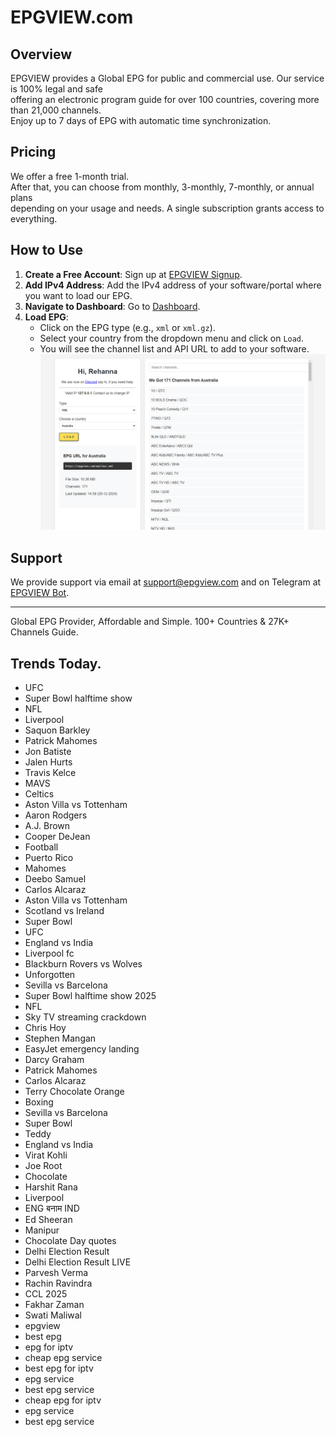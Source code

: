 # EPGVIEW.com



## Overview
EPGVIEW provides a Global EPG for public and commercial use. Our service is 100% legal and safe\
offering an electronic program guide for over 100 countries, covering more than 21,000 channels.\
Enjoy up to 7 days of EPG with automatic time synchronization.

## Pricing
We offer a free 1-month trial. \
After that, you can choose from monthly, 3-monthly, 7-monthly, or annual plans \
depending on your usage and needs. A single subscription grants access to everything.

## How to Use
1. **Create a Free Account**: Sign up at [EPGVIEW Signup](https://epgview.com/signup.php).
2. **Add IPv4 Address**: Add the IPv4 address of your software/portal where you want to load our EPG.
3. **Navigate to Dashboard**: Go to [Dashboard](https://epgview.com/dashboard.php).
4. **Load EPG**:
   - Click on the EPG type (e.g., `xml` or `xml.gz`).
   - Select your country from the dropdown menu and click on `Load`.
   - You will see the channel list and API URL to add to your software.
![EPGVIEW](img/dashboard.png)
## Support
We provide support via email at [support@epgview.com](mailto:support@epgview.com) and on Telegram at [EPGVIEW Bot](https://t.me/epgview_bot).

---

Global EPG Provider, Affordable and Simple. 100+ Countries & 27K+ Channels Guide.

## Trends Today.

- UFC
- Super Bowl halftime show
- NFL
- Liverpool
- Saquon Barkley
- Patrick Mahomes
- Jon Batiste
- Jalen Hurts
- Travis Kelce
- MAVS
- Celtics
- Aston Villa vs Tottenham
- Aaron Rodgers
- A.J. Brown
- Cooper DeJean
- Football
- Puerto Rico
- Mahomes
- Deebo Samuel
- Carlos Alcaraz
- Aston Villa vs Tottenham
- Scotland vs Ireland
- Super Bowl
- UFC
- England vs India
- Liverpool fc
- Blackburn Rovers vs Wolves
- Unforgotten
- Sevilla vs Barcelona
- Super Bowl halftime show 2025
- NFL
- Sky TV streaming crackdown
- Chris Hoy
- Stephen Mangan
- EasyJet emergency landing
- Darcy Graham
- Patrick Mahomes
- Carlos Alcaraz
- Terry Chocolate Orange
- Boxing
- Sevilla vs Barcelona
- Super Bowl
- Teddy
- England vs India
- Virat Kohli
- Joe Root
- Chocolate
- Harshit Rana
- Liverpool
- ENG बनाम IND
- Ed Sheeran
- Manipur
- Chocolate Day quotes
- Delhi Election Result
- Delhi Election Result LIVE
- Parvesh Verma
- Rachin Ravindra
- CCL 2025
- Fakhar Zaman
- Swati Maliwal
- epgview
- best epg
- epg for iptv
- cheap epg service
- best epg for iptv
- epg service
- best epg service
- cheap epg for iptv
- epg service
- best epg service
